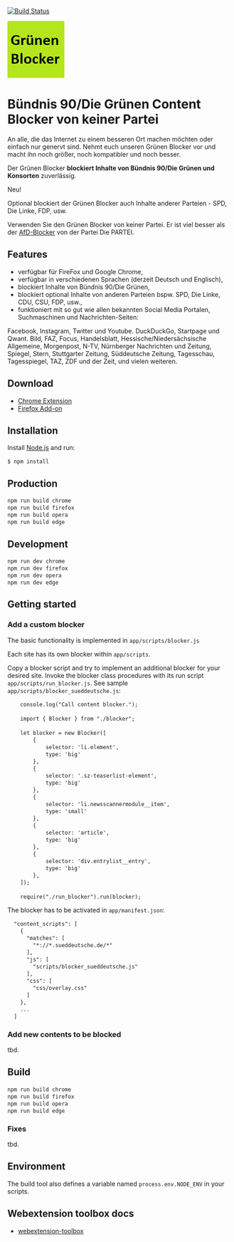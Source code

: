 [![Build Status](https://travis-ci.com/keinepartei/gruenen-blocker-plugin.svg?branch=master)](https://travis-ci.com/keinepartei/gruenen-blocker-plugin)

![Bündnis 90/Die Grünen Content Blocker](app/images/icon-128.png)

# Bündnis 90/Die Grünen Content Blocker von keiner Partei

An alle, die das Internet zu einem besseren Ort machen möchten oder einfach nur genervt sind.
Nehmt euch unseren Grünen Blocker vor und macht ihn noch größer, noch kompatibler und noch besser.

Der Grünen Blocker **blockiert Inhalte von Bündnis 90/Die Grünen und Konsorten** zuverlässig.

Neu!

Optional blockiert der Grünen Blocker auch Inhalte anderer Parteien - SPD, Die Linke, FDP, usw.

Verwenden Sie den Grünen Blocker von keiner Partei. Er ist viel besser als der [AfD-Blocker](https://github.com/dieparteidiepartei/afd-blocker-plugin) von der Partei Die PARTEI.

## Features

- verfügbar für FireFox und Google Chrome,
- verfügbar in verschiedenen Sprachen (derzeit Deutsch und Englisch),
- blockiert Inhalte von Bündnis 90/Die Grünen,
- blockiert optional Inhalte von anderen Parteien bspw. SPD, Die Linke, CDU, CSU, FDP, usw.,
- funktioniert mit so gut wie allen bekannten Social Media Portalen, Suchmaschinen und Nachrichten-Seiten:

Facebook, Instagram, Twitter und Youtube. DuckDuckGo, Startpage und Qwant. Bild, FAZ, Focus, Handelsblatt, Hessische/Niedersächsische Allgemeine, Morgenpost, N-TV, Nürnberger Nachrichten und Zeitung, Spiegel, Stern, Stuttgarter Zeitung, Süddeutsche Zeitung, Tagesschau, Tagesspiegel, TAZ, ZDF und der Zeit, und vielen weiteren.

## Download

- [Chrome Extension](https://chrome.google.com/webstore/detail/gr%C3%BCnen-blocker/hhpcjimcpbbihmamgphcafoeohhblmpo)
- [Firefox Add-on](https://addons.mozilla.org/de/firefox/addon/gr%C3%BCnen-content-blocker/)

## Installation

Install [Node.js](https://nodejs.org/en/) and run:

	$ npm install

## Production

    npm run build chrome
    npm run build firefox
    npm run build opera
    npm run build edge

## Development

    npm run dev chrome
    npm run dev firefox
    npm run dev opera
    npm run dev edge

## Getting started

### Add a custom blocker

The basic functionality is implemented in `app/scripts/blocker.js`

Each site has its own blocker within `app/scripts`.

Copy a blocker script and try to implement an additional blocker for your desired site. Invoke the blocker class procedures with its run script `app/scripts/run_blocker.js`. See sample `app/scripts/blocker_sueddeutsche.js`:

		console.log("Call content blocker.");
		
		import { Blocker } from "./blocker";
		
		let blocker = new Blocker([
		    {
		        selector: 'li.element',
		        type: 'big'
		    },
		    {
		        selector: '.sz-teaserlist-element',
		        type: 'big'
		    },
		    {
		        selector: 'li.newsscannermodule__item',
		        type: 'small'
		    },
		    {
		        selector: 'article',
		        type: 'big'
		    },
		    {
		        selector: 'div.entrylist__entry',
		        type: 'big'
		    },
		]);
		
		require("./run_blocker").run(blocker);

The blocker has to be activated in `app/manifest.json`:

      "content_scripts": [
        {
          "matches": [
            "*://*.sueddeutsche.de/*"
          ],
          "js": [
            "scripts/blocker_sueddeutsche.js"
          ],
          "css": [
            "css/overlay.css"
          ]
        },
        ...
      ]

### Add new contents to be blocked

tbd.

## Build

    npm run build chrome
    npm run build firefox
    npm run build opera
    npm run build edge

### Fixes

tbd.

## Environment

The build tool also defines a variable named `process.env.NODE_ENV` in your scripts.

## Webextension toolbox docs

* [webextension-toolbox](https://github.com/HaNdTriX/webextension-toolbox)
